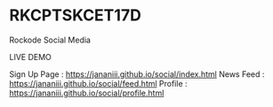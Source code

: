 # RKCPTSKCET17D
Rockode Social Media

LIVE DEMO 

Sign Up Page : https://jananiii.github.io/social/index.html
News Feed : https://jananiii.github.io/social/feed.html
Profile : https://jananiii.github.io/social/profile.html
